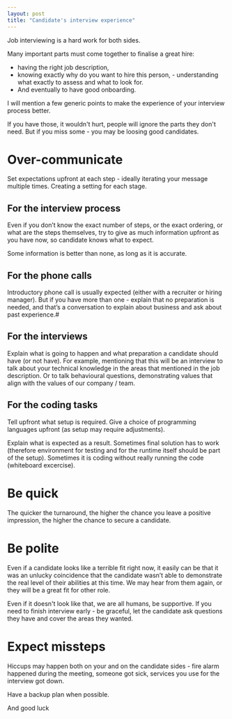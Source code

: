 ```yaml
---
layout: post
title: "Candidate's interview experience"
---
```


Job interviewing is a hard work for both sides.

Many important parts must come together to finalise a great hire:
 - having the right job description, 
 - knowing exactly why do you want to hire this person, - understanding what exactly to assess and what to look for. 
 - And eventually to have good onboarding.

I will mention a few generic points to make the experience of your interview process better. 

If you have those, it wouldn't hurt, people will ignore the parts they don't need. But if you miss some - you may be loosing good candidates.

# Over-communicate
Set expectations upfront at each step - ideally iterating your message multiple times. Creating a setting for each stage.
 
## For the interview process
Even if you don’t know the exact number of steps, or the exact ordering, or what are the steps themselves, try to give as much information upfront as you have now, so candidate knows what to expect. 

Some information is better than none, as long as it is accurate.
 
## For the phone calls
Introductory phone call is usually expected  (either with a recruiter or hiring manager). But if you have more than one - explain that no preparation is needed, and that’s a conversation to explain about business and ask about past experience.#
 
## For the interviews
Explain what is going to happen and what preparation a candidate should have (or not have). For example, mentioning that this will be an interview to talk about your technical knowledge in the areas that mentioned in the job description. Or to talk behavioural questions, demonstrating values that align with the values of our company / team.

## For the coding tasks
Tell upfront what setup is required. Give a choice of programming languages upfront (as setup may require adjustments). 

Explain what is expected as a result. Sometimes final solution has to work (therefore environment for testing and for the runtime itself should be part of the setup). Sometimes it is coding without really running the code (whiteboard excercise).
 
# Be quick
The quicker the turnaround, the higher the chance you leave a positive impression, the higher the chance to secure a candidate.
 
# Be polite
Even if a candidate looks like a terrible fit right now, it easily can be that it was an unlucky coincidence that the candidate wasn’t able to demonstrate the real level of their abilities at this time.
We may hear from them again, or they will be a great fit for other role. 

Even if it doesn't look like that, we are all humans, be supportive. If you need to finish interview early - be graceful, let the candidate ask questions they have and cover the areas they wanted.

# Expect missteps
Hiccups may happen both on your and on the candidate sides - fire alarm happened during the meeting, someone got sick, services you use for the interview got down.

Have a backup plan when possible.

And good luck